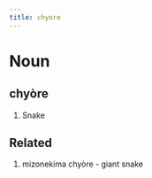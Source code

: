 ```yaml
---
title: chyore
---
```


Noun
================================

chyòre
----------------

1. Snake

Related
----------------

1. mizonekima chyòre - giant snake

